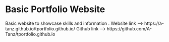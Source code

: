 <h1>Basic Portfolio Website </h1>
Basic website to showcase skills and information .
Website link --> https://a-tanz.github.io/tportfolio.github.io/
Github link --> https://github.com/A-Tanz/tportfolio.github.io
